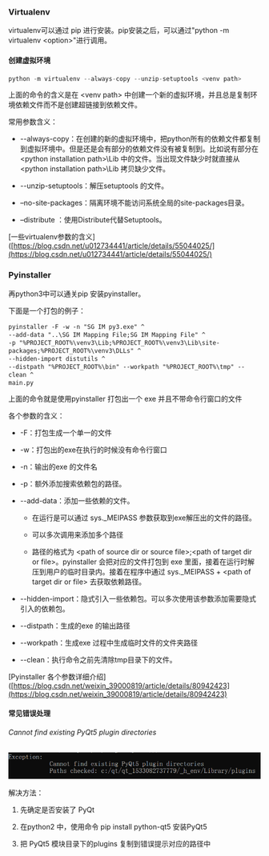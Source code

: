 ### Virtualenv

virtualenv可以通过 pip 进行安装。pip安装之后，可以通过"python -m virtualenv \<option\>"进行调用。

#### 创建虚拟环境

```python
python -m virtualenv --always-copy --unzip-setuptools <venv path>
```

上面的命令的含义是在 \<venv path\> 中创建一个新的虚拟环境，并且总是复制环境依赖文件而不是创建超链接到依赖文件。

常用参数含义：

- --always-copy：在创建的新的虚拟环境中，把python所有的依赖文件都复制到虚拟环境中。但是还是会有部分的依赖文件没有被复制到。比如说有部分在 \<python installation path\>\Lib 中的文件。当出现文件缺少时就直接从\<python installation path\>\Lib 拷贝缺少文件。

- --unzip-setuptools：解压setuptools 的文件。

- –no-site-packages：隔离环境不能访问系统全局的site-packages目录。

- –distribute ：使用Distribute代替Setuptools。

[一些virtualenv参数的含义]([https://blog.csdn.net/u012734441/article/details/55044025/](https://blog.csdn.net/u012734441/article/details/55044025/)

### Pyinstaller

再python3中可以通关pip 安装pyinstaller。

下面是一个打包的例子：

```batch
pyinstaller -F -w -n "SG IM py3.exe" ^
--add-data "..\SG IM Mapping File;SG IM Mapping File" ^
-p "%PROJECT_ROOT%\venv3\Lib;%PROJECT_ROOT%\venv3\Lib\site-packages;%PROJECT_ROOT%\venv3\DLLs" ^
--hidden-import distutils ^
--distpath "%PROJECT_ROOT%\bin" --workpath "%PROJECT_ROOT%\tmp" --clean ^
main.py
```

上面的命令就是使用pyinstaller 打包出一个 exe 并且不带命令行窗口的文件

各个参数的含义：

- -F：打包生成一个单一的文件

- -w：打包出的exe在执行的时候没有命令行窗口

- -n：输出的exe 的文件名

- -p：额外添加搜索依赖包的路径。

- --add-data：添加一些依赖的文件。
  
  - 在运行是可以通过 sys._MEIPASS 参数获取到exe解压出的文件的路径。
  
  - 可以多次调用来添加多个路径
  
  - 路径的格式为 \<path of source dir or source file\>;\<path of target dir or file\>。pyinstaller 会把对应的文件打包到 exe 里面，接着在运行时解压到用户的临时目录内。接着在程序中通过 sys._MEIPASS + \<path of target dir or file\> 去获取依赖路径。

- --hidden-import：隐式引入一些依赖包。可以多次使用该参数添加需要隐式引入的依赖包。

- --distpath：生成的exe 的输出路径

- --workpath：生成exe 过程中生成临时文件的文件夹路径

- --clean：执行命令之前先清除tmp目录下的文件。

[Pyinstaller 各个参数详细介绍]([https://blog.csdn.net/weixin_39000819/article/details/80942423](https://blog.csdn.net/weixin_39000819/article/details/80942423)



#### 常见错误处理

###### Cannot find existing PyQt5 plugin directories

![](img/PyQt5_Plugin_Not_Found.png)

解决方法：<br>

1. 先确定是否安装了 PyQt

2. 在python2 中，使用命令 pip install python-qt5 安装PyQt5

3. 把 PyQt5 模块目录下的plugins 复制到错误提示对应的路径中
